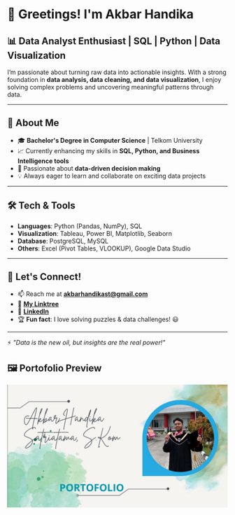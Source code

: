# 👋 Greetings! I'm Akbar Handika

## 📊 Data Analyst Enthusiast | SQL | Python | Data Visualization

I’m passionate about turning raw data into actionable insights. With a strong foundation in **data analysis, data cleaning, and data visualization**, I enjoy solving complex problems and uncovering meaningful patterns through data.

---

## 🔹 About Me  
- 🎓 **Bachelor's Degree in Computer Science** | Telkom University  
- 📈 Currently enhancing my skills in **SQL, Python, and Business Intelligence tools**  
- 🚀 Passionate about **data-driven decision making**  
- 💡 Always eager to learn and collaborate on exciting data projects  

---

## 🛠️ Tech & Tools  
- **Languages**: Python (Pandas, NumPy), SQL  
- **Visualization**: Tableau, Power BI, Matplotlib, Seaborn  
- **Database**: PostgreSQL, MySQL  
- **Others**: Excel (Pivot Tables, VLOOKUP), Google Data Studio  

---

## 📌 Let's Connect!  
- 📫 Reach me at **akbarhandikast@gmail.com**  
- 🔗 [**My Linktree**](https://linktr.ee/akbarhandika)  
- 💼 [**LinkedIn**](https://www.linkedin.com/in/akbarhandika)  
- 🏆 **Fun fact**: I love solving puzzles & data challenges! 😃  

---

⚡ *"Data is the new oil, but insights are the real power!"*  


<!---
Akbar-Handika/Akbar-Handika is a ✨ special ✨ repository because its `README.md` (this file) appears on your GitHub profile.
You can click the Preview link to take a look at your changes.
--->
## 🖼️ Portofolio Preview
[![Preview Portofolio](Portofolio_Image.jpeg)](https://www.canva.com/design/DAGO2mABFOM/xYSlQavZow8tfmLoO09o7A/edit?utm_content=DAGO2mABFOM&utm_campaign=designshare&utm_medium=link2&utm_source=sharebutton)

